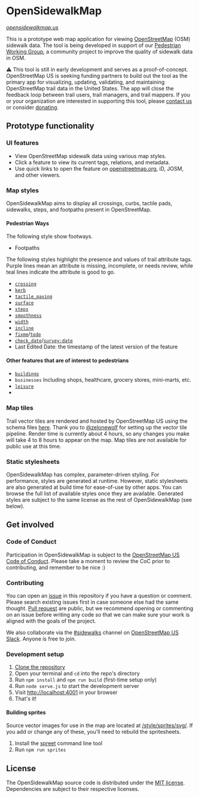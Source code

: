 # OpenSidewalkMap

_[opensidewalkmap.us](https://opensidewalkmap.us)_

This is a prototype web map application for viewing [OpenStreetMap](https://openstreetmap.org/about) (OSM) 
sidewalk data. The tool is being developed in support of our 
[Pedestrian Working Group](https://openstreetmap.us/news/2024/02/pedestrian-working-group/), a community project to improve the quality of 
sidewalk data in OSM. 

⚠️ This tool is still in early development and serves as a proof-of-concept. OpenStreetMap US is seeking funding partners to build out the tool as the primary app for visualizing, updating, validating, and maintaining OpenStreetMap trail data in the United States. The app will close the feedback loop between trail users, trail managers, and trail mappers. If you or your organization are interested in supporting this tool, please [contact us](https://openstreetmap.us/contact/) or consider [donating](https://openstreetmap.app.neoncrm.com/forms/trails-stewardship-initiative).

## Prototype functionality

### UI features

- View OpenStreetMap sidewalk data using various map styles.
- Click a feature to view its current tags, relations, and metadata.
- Use quick links to open the feature on [openstreetmap.org](https://openstreetmap.org), iD, JOSM, and other viewers.

### Map styles

OpenSidewalkMap aims to display all crossings, curbs, tactile pads, sidewalks, steps, and footpaths present in OpenStreetMap.

#### Pedestrian Ways

The following style show footways.
- Footpaths


The following styles highlight the presence and values of trail attribute tags. 
Purple lines mean an attribute is missing, incomplete, or needs review, 
while teal lines indicate the attribute is good to go.

- [`crossing`](https://wiki.openstreetmap.org/wiki/Key:crossing)
- [`kerb`](https://wiki.openstreetmap.org/wiki/Key:kerb)
- [`tactile_paving`](https://wiki.openstreetmap.org/wiki/Key:tactile_paving)
- [`surface`](https://wiki.openstreetmap.org/wiki/Key:surface)
- [`steps`](https://wiki.openstreetmap.org/wiki/Tag:highway%3Dsteps)
- [`smoothness`](https://wiki.openstreetmap.org/wiki/Key:smoothness)
- [`width`](https://wiki.openstreetmap.org/wiki/Key:width)
- [`incline`](https://wiki.openstreetmap.org/wiki/Key:incline)
- [`fixme`](https://wiki.openstreetmap.org/wiki/Key:fixme)/[`todo`](https://wiki.openstreetmap.org/wiki/Key:todo)
- [`check_date`](https://wiki.openstreetmap.org/wiki/Key:check_date)/[`survey:date`](https://wiki.openstreetmap.org/wiki/Key:survey:date)
- Last Edited Date: the timestamp of the latest version of the feature

#### Other features that are of interest to pedestrians

- [`buildings`](https://wiki.openstreetmap.org/wiki/Key:building)
- `businesses` Including shops, healthcare, grocery stores, mini-marts, etc.
- [`leisure`](https://wiki.openstreetmap.org/wiki/Key:leisure)
- 


### Map tiles
Trail vector tiles are rendered and hosted by OpenStreetMap US using the schema files [here](https://github.com/osmus/tileservice/blob/main/renderer/layers). Thank you to [@zelonewolf](https://github.com/zelonewolf) for setting up the vector tile pipeline. Render time is currently about 4 hours, so any changes you make will take 4 to 8 hours to appear on the map. Map tiles are not available for public use at this time.

### Static stylesheets
OpenSidewalkMap has complex, parameter-driven styling. For performance, styles are generated at runtime. However, static stylesheets are also generated at build time for ease-of-use by other apps. You can browse the full list of available styles once they are available.<!-- [here](https://opensidewalkmap.us/dist/styles/).--> Generated styles are subject to the same license as the rest of OpenSidewalkMap (see below).

## Get involved

### Code of Conduct
Participation in OpenSidewalkMap is subject to the [OpenStreetMap US Code of Conduct](https://wiki.openstreetmap.org/wiki/Foundation/Local_Chapters/United_States/Code_of_Conduct_Committee/OSM_US_Code_of_Conduct). Please take a moment to review the CoC prior to contributing, and remember to be nice :)

### Contributing

You can open an [issue](https://github.com/osmus/OpenSidewalkMap/issues) in this repository if you have a question or comment. Please search existing issues first in case someone else had the same thought. [Pull request](https://github.com/osmus/OpenSidewalkMap/pulls) are public, but we recommend opening or commenting on an issue before writing any code so that we can make sure your work is aligned with the goals of the project.

We also collaborate via the [#sidewalks](https://osmus.slack.com/archives/sidewalks) channel
on [OpenStreetMap US Slack](https://openstreetmap.us/slack). Anyone is free to join.

### Development setup
1. [Clone the repository](https://docs.github.com/en/repositories/creating-and-managing-repositories/cloning-a-repository)
2. Open your terminal and `cd` into the repo's directory
3. Run `npm install` and `npm run build` (first-time setup only)
4. Run `node serve.js` to start the development server
5. Visit [http://localhost:4001](http://localhost:4001) in your browser
6. That's it!

#### Building sprites

Source vector images for use in the map are located at [/style/sprites/svg/](/style/sprites/svg/). If you add or change any of these, you'll need to rebuild the spritesheets.

1. Install the [spreet](https://github.com/flother/spreet) command line tool
2. Run `npm run sprites`

## License

The OpenSidewalkMap source code is distributed under the [MIT license](https://github.com/osmus/OpenSidewalkMap/blob/main/LICENSE). Dependencies are subject to their respective licenses.
